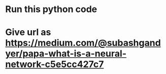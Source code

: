 # Run this python code
# Give url as https://medium.com/@subashgandyer/papa-what-is-a-neural-network-c5e5cc427c7
